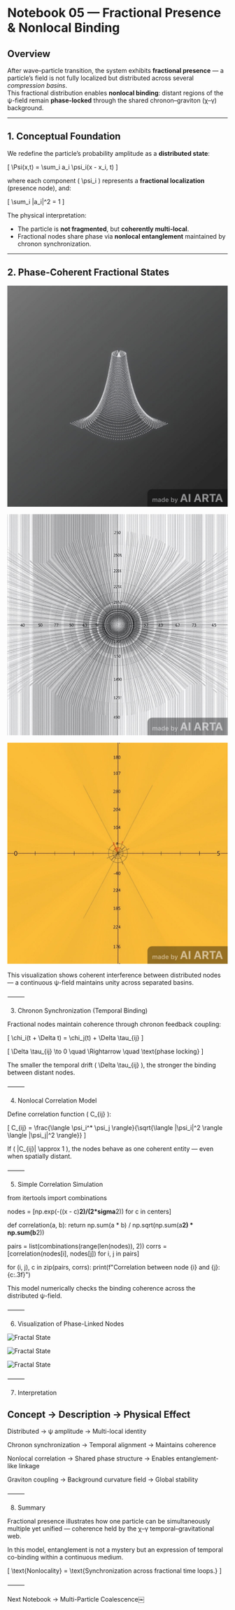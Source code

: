 # Notebook 05 — Fractional Presence & Nonlocal Binding

## Overview

After wave–particle transition, the system exhibits **fractional presence** — a particle’s field is not fully localized but distributed across several *compression basins*.  
This fractional distribution enables **nonlocal binding**: distant regions of the ψ-field remain **phase-locked** through the shared chronon–graviton (χ–γ) background.

---

## 1. Conceptual Foundation

We redefine the particle’s probability amplitude as a **distributed state**:

\[
\Psi(x,t) = \sum_i a_i \psi_i(x - x_i, t)
\]

where each component \( \psi_i \) represents a **fractional localization** (presence node), and:

\[
\sum_i |a_i|^2 = 1
\]

The physical interpretation:
- The particle is **not fragmented**, but **coherently multi-local**.
- Fractional nodes share phase via **nonlocal entanglement** maintained by chronon synchronization.

---

## 2. Phase-Coherent Fractional States

![Fractal State](../notebooks/5notebook01.png)

![Fractal State](../notebooks/5notebook02.png)

![Fractal State](../notebooks/5notebook03.png)

This visualization shows coherent interference between distributed nodes — a continuous ψ-field maintains unity across separated basins.

⸻

3. Chronon Synchronization (Temporal Binding)

Fractional nodes maintain coherence through chronon feedback coupling:

[
\chi_i(t + \Delta t) = \chi_j(t) + \Delta \tau_{ij}
]

[
\Delta \tau_{ij} \to 0 \quad \Rightarrow \quad \text{phase locking}
]

The smaller the temporal drift ( \Delta \tau_{ij} ), the stronger the binding between distant nodes.

⸻

4. Nonlocal Correlation Model

Define correlation function ( C_{ij} ):

[
C_{ij} = \frac{\langle \psi_i^* \psi_j \rangle}{\sqrt{\langle |\psi_i|^2 \rangle \langle |\psi_j|^2 \rangle}}
]

If ( |C_{ij}| \approx 1 ), the nodes behave as one coherent entity — even when spatially distant.

⸻

5. Simple Correlation Simulation

from itertools import combinations

nodes = [np.exp(-((x - c)**2)/(2*sigma**2)) for c in centers]

def correlation(a, b):
    return np.sum(a * b) / np.sqrt(np.sum(a**2) * np.sum(b**2))

pairs = list(combinations(range(len(nodes)), 2))
corrs = [correlation(nodes[i], nodes[j]) for i, j in pairs]

for (i, j), c in zip(pairs, corrs):
    print(f"Correlation between node {i} and {j}: {c:.3f}")

This model numerically checks the binding coherence across the distributed ψ-field.

⸻

6. Visualization of Phase-Linked Nodes

![Fractal State](../notebooks/5notebook04.png)

![Fractal State](../notebooks/5notebook05.png)

![Fractal State](../notebooks/5notebook06.png)

⸻

7. Interpretation

Concept -> Description -> Physical Effect
-------------------------------

Distributed ->  ψ amplitude -> Multi-local identity

Chronon synchronization -> Temporal alignment -> Maintains coherence

Nonlocal correlation -> Shared phase structure -> Enables entanglement-like linkage

Graviton coupling -> Background curvature field -> Global stability

⸻

8. Summary

Fractional presence illustrates how one particle can be simultaneously multiple yet unified — coherence held by the χ–γ temporal–gravitational web.

In this model, entanglement is not a mystery but an expression of temporal co-binding within a continuous medium.

[
\text{Nonlocality} = \text{Synchronization across fractional time loops.}
]

⸻

Next Notebook → Multi-Particle Coalescence￼
